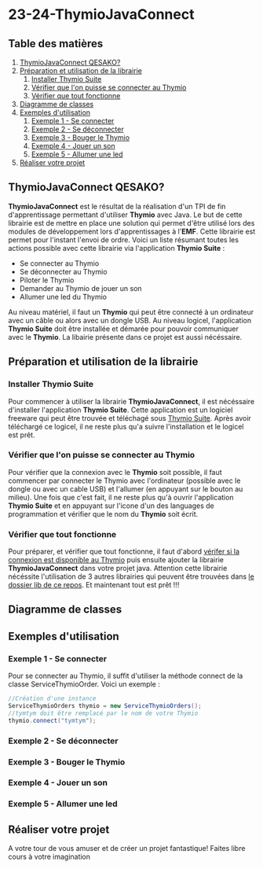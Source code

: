 # 23-24-ThymioJavaConnect
## Table des matières

1. [ThymioJavaConnect QESAKO?](#thymiojavaconnect-qesako)
2. [Préparation et utilisation de la librairie](#préparation-et-utilisation-de-la-librairie)
    1. [Installer Thymio Suite](#installer-thymio-suite)
    2. [Vérifier que l'on puisse se connecter au Thymio](#vérifier-que-lon-puisse-se-connecter-au-thymio)
    3. [Vérifier que tout fonctionne](#vérifier-que-tout-fonctionne)
3. [Diagramme de classes](#diagramme-de-classes)
4. [Exemples d'utilisation](#exemples-dutilisation)
    1. [Exemple 1 - Se connecter](#exemple-1---se-connecter)
    2. [Exemple 2 - Se déconnecter](#exemple-2---se-déconnecter)
    3. [Exemple 3 - Bouger le Thymio](#exemple-3---bouger-le-thymio)
    4. [Exemple 4 - Jouer un son](#exemple-4---jouer-un-son)
    5. [Exemple 5 - Allumer une led](#exemple-5---allumer-une-led)
5. [Réaliser votre projet](#réaliser-votre-projet)


## ThymioJavaConnect QESAKO?
**ThymioJavaConnect** est le résultat de la réalisation d'un TPI de fin d'apprentissage permettant d'utiliser **Thymio** avec Java. Le but de cette librairie est de mettre en place une solution qui permet d'être utilisé lors des modules de développement lors d'apprentissages à l'**EMF**. Cette librairie est permet pour l'instant l'envoi de ordre. Voici un liste résumant toutes les actions possible avec cette librairie via l'application **Thymio Suite** :
- Se connecter au Thymio
- Se déconnecter au Thymio
- Piloter le Thymio
- Demander au Thymio de jouer un son
- Allumer une led du Thymio

Au niveau matériel, il faut un **Thymio** qui peut être connecté à un ordinateur avec un câble ou alors avec un dongle USB.
Au niveau logicel, l'application **Thymio Suite** doit être installée et démarée pour pouvoir communiquer avec le **Thymio**. La libairie présente dans ce projet est aussi nécéssaire.

## Préparation et utilisation de la librairie
### Installer Thymio Suite
Pour commencer à utiliser la librairie **ThymioJavaConnect**, il est nécéssaire d'installer l'application **Thymio Suite**. Cette application est un logiciel freeware qui peut être trouvée et téléchagé sous [Thymio Suite](https://www.thymio.org). Après avoir téléchargé ce logicel, il ne reste plus qu'a suivre l'installation et le logicel est prêt.
### Vérifier que l'on puisse se connecter au Thymio
Pour vérifier que la connexion avec le **Thymio** soit possible, il faut commencer par connecter le Thymio avec l'ordinateur (possible avec le dongle ou avec un cable USB) et l'allumer (en appuyant sur le bouton au milieu). Une fois que c'est fait, il ne reste plus qu'à ouvrir l'application **Thymio Suite** et en appuyant sur l'icone d'un des languages de programmation et vérifier que le nom du **Thymio** soit écrit.
### Vérifier que tout fonctionne
Pour préparer, et vérifier que tout fonctionne, il faut d'abord [vérifer si la connexion est disponible au Thymio](#vérifier-que-lon-puisse-se-connecter-au-thymio) puis ensuite ajouter la librairie **ThymioJavaConnect** dans votre projet java. Attention cette librairie nécéssite l'utilisation de 3 autres librairies qui peuvent être trouvées dans [le dossier lib de ce repos](https://github.com/emf-info-tpi/23-24-ThymioJavaConnect/tree/main/lib). Et maintenant tout est prêt !!!
## Diagramme de classes
## Exemples d'utilisation
### Exemple 1 - Se connecter
Pour se connecter au Thymio, il suffit d'utiliser la méthode connect de la classe ServiceThymioOrder. Voici un exemple :
```Java
//Création d'une instance
ServiceThymioOrders thymio = new ServiceThymioOrders();
//tymtym doit être remplacé par le nom de votre Thymio
thymio.connect("tymtym");
```
### Exemple 2 - Se déconnecter
### Exemple 3 - Bouger le Thymio
### Exemple 4 - Jouer un son
### Exemple 5 - Allumer une led
## Réaliser votre projet
A votre tour de vous amuser et de créer un projet fantastique! Faites libre cours à votre imagination
